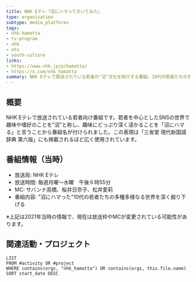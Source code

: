 ```yaml
---
title: NHK Eテレ「沼にハマってきいてみた」
type: organization
subtype: media_platforms
tags:
- nhk-hamatta
- tv-program
- nhk
- etv
- youth-culture
links:
- https://www.nhk.jp/p/hamatta/
- https://x.com/nhk_hamatta
summary: NHK Eテレで放送されている若者の"沼"文化を紹介する番組。10代の若者たちの多種多様な趣味・嗜好の世界を深く掘り下げる。
---
```

## 概要
NHK Eテレで放送されている若者向け番組です。若者を中心としたSNSの世界で趣味や嗜好のことを"沼"と称し、趣味にどっぷり深く浸かることを「沼にハマる」と言うことから番組名が付けられました。この表現は「三省堂 現代新国語辞典 第六版」にも掲載されるほど広く使用されています。

## 番組情報（当時）
- 放送局: NHK Eテレ
- 放送時間: 毎週月曜～水曜　午後６時55分
- MC: サバンナ高橋、桜井日奈子、松井愛莉
- 番組内容: "沼にハマった"10代の若者たちの多種多様なる世界を深く掘り下げる

※上記は2021年当時の情報で、現在は放送枠やMCが変更されている可能性があります。

## 関連活動・プロジェクト

```dataview
LIST
FROM #activity OR #project
WHERE contains(orgs, "nhk_hamatta") OR contains(orgs, this.file.name)
SORT start_date DESC
```
